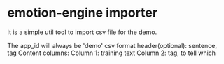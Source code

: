 # emotion-engine importer

It is a simple util tool to import csv file for the demo.

The app_id will always be 'demo'
csv format header(optional):
    sentence, tag
Content columns:
    Column 1: training text 
    Column 2: tag, to tell which